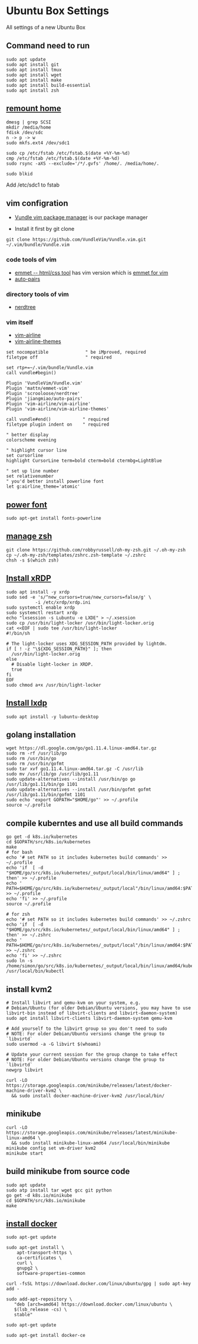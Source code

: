 # Ubuntu Box Settings

All settings of a new Ubuntu Box

## Command need to run

```
sudo apt update
sudo apt install git
sudo apt install tmux
sudo apt install wget
sudo apt install make
sudo apt install build-essential
sudo apt install zsh
```
## [remount home](https://help.ubuntu.com/community/Partitioning/Home/Moving)

```
dmesg | grep SCSI
mkdir /media/home
fdisk /dev/sdc
n -> p -> w
sudo mkfs.ext4 /dev/sdc1

sudo cp /etc/fstab /etc/fstab.$(date +%Y-%m-%d)
cmp /etc/fstab /etc/fstab.$(date +%Y-%m-%d)
sudo rsync -aXS --exclude='/*/.gvfs' /home/. /media/home/.

sudo blkid
```
Add /etc/sdc1 to fstab

## vim configration

- [Vundle vim package manager](https://github.com/VundleVim/Vundle.vim) is our package manager

- Install it first by git clone 
```
git clone https://github.com/VundleVim/Vundle.vim.git ~/.vim/bundle/Vundle.vim
```

### code tools of vim

- [emmet -- html/css tool](https://emmet.io/) has vim version which is [emmet for vim](https://github.com/mattn/emmet-vim)
- [auto-pairs](https://github.com/jiangmiao/auto-pairs)

### directory tools of vim

- [nerdtree](https://github.com/scrooloose/nerdtree)

### vim itself

- [vim-airline](https://github.com/vim-airline/vim-airline)
- [vim-airline-themes](https://github.com/vim-airline/vim-airline-themes)

```
set nocompatible              " be iMproved, required
filetype off                  " required

set rtp+=~/.vim/bundle/Vundle.vim
call vundle#begin()

Plugin 'VundleVim/Vundle.vim'
Plugin 'mattn/emmet-vim'
Plugin 'scrooloose/nerdtree'
Plugin 'jiangmiao/auto-pairs'
Plugin 'vim-airline/vim-airline'
Plugin 'vim-airline/vim-airline-themes'

call vundle#end()            " required
filetype plugin indent on    " required

" better display 
colorscheme evening

" highlight cursor line
set cursorline
highlight CursorLine term=bold cterm=bold ctermbg=LightBlue

" set up line number
set relativenumber
" you'd better install powerline font
let g:airline_theme='atomic'
```

## [power font](https://github.com/powerline/fonts)

```
sudo apt-get install fonts-powerline
```

## [manage zsh](https://github.com/robbyrussell/oh-my-zsh)

```
git clone https://github.com/robbyrussell/oh-my-zsh.git ~/.oh-my-zsh
cp ~/.oh-my-zsh/templates/zshrc.zsh-template ~/.zshrc
chsh -s $(which zsh)
```

## [Install xRDP](https://www.hiroom2.com/2018/05/07/ubuntu-1804-xrdp-lxde-en/)

```
sudo apt install -y xrdp
sudo sed -e 's/^new_cursors=true/new_cursors=false/g' \
           -i /etc/xrdp/xrdp.ini
sudo systemctl enable xrdp
sudo systemctl restart xrdp
echo "lxsession -s Lubuntu -e LXDE" > ~/.xsession
sudo cp /usr/bin/light-locker /usr/bin/light-locker.orig
cat <<EOF | sudo tee /usr/bin/light-locker
#!/bin/sh

# The light-locker uses XDG_SESSION_PATH provided by lightdm.
if [ ! -z "\${XDG_SESSION_PATH}" ]; then
  /usr/bin/light-locker.orig
else
  # Disable light-locker in XRDP.
  true
fi
EOF
sudo chmod a+x /usr/bin/light-locker
```

## [Install lxdp](https://www.hiroom2.com/2018/05/06/ubuntu-1804-lxde-en/)

```
sudo apt install -y lubuntu-desktop
```

## golang installation

```
wget https://dl.google.com/go/go1.11.4.linux-amd64.tar.gz
sudo rm -rf /usr/lib/go
sudo rm /usr/bin/go
sudo rm /usr/bin/gofmt
sudo tar xvf go1.11.4.linux-amd64.tar.gz -C /usr/lib
sudo mv /usr/lib/go /usr/lib/go1.11
sudo update-alternatives --install /usr/bin/go go /usr/lib/go1.11/bin/go 1101
sudo update-alternatives --install /usr/bin/gofmt gofmt /usr/lib/go1.11/bin/gofmt 1101
sudo echo 'export GOPATH="$HOME/go"' >> ~/.profile
source ~/.profile
```
## compile kuberntes and use all build commands

```
go get -d k8s.io/kubernetes
cd $GOPATH/src/k8s.io/kubernetes
make
# for bash
echo '# set PATH so it includes kubernetes build commands' >> ~/.profile
echo 'if  [ -d "$HOME/go/src/k8s.io/kubernetes/_output/local/bin/linux/amd64" ] ; then' >> ~/.profile
echo '    PATH=$HOME/go/src/k8s.io/kubernetes/_output/local"/bin/linux/amd64:$PATH"' >> ~/.profile
echo 'fi' >> ~/.profile
source ~/.profile

# for zsh
echo '# set PATH so it includes kubernetes build commands' >> ~/.zshrc
echo 'if  [ -d "$HOME/go/src/k8s.io/kubernetes/_output/local/bin/linux/amd64" ] ; then' >> ~/.zshrc
echo '    PATH=$HOME/go/src/k8s.io/kubernetes/_output/local"/bin/linux/amd64:$PATH"' >> ~/.zshrc
echo 'fi' >> ~/.zshrc
sudo ln -s /home/simon/go/src/k8s.io/kubernetes/_output/local/bin/linux/amd64/kubectl /usr/local/bin/kubectl
```
## install kvm2

```
# Install libvirt and qemu-kvm on your system, e.g.
# Debian/Ubuntu (for older Debian/Ubuntu versions, you may have to use libvirt-bin instead of libvirt-clients and libvirt-daemon-system)
sudo apt install libvirt-clients libvirt-daemon-system qemu-kvm

# Add yourself to the libvirt group so you don't need to sudo
# NOTE: For older Debian/Ubuntu versions change the group to `libvirtd`
sudo usermod -a -G libvirt $(whoami)

# Update your current session for the group change to take effect
# NOTE: For older Debian/Ubuntu versions change the group to `libvirtd`
newgrp libvirt

curl -LO https://storage.googleapis.com/minikube/releases/latest/docker-machine-driver-kvm2 \
  && sudo install docker-machine-driver-kvm2 /usr/local/bin/
```

## minikube

```
curl -LO https://storage.googleapis.com/minikube/releases/latest/minikube-linux-amd64 \
  && sudo install minikube-linux-amd64 /usr/local/bin/minikube
minikube config set vm-driver kvm2
minikube start
```
## build minikube from source code

```
sudo apt update
sudo atp install tar wget gcc git python
go get -d k8s.io/minikube
cd $GOPATH/src/k8s.io/minikube
make
```

## [install docker](https://docs.docker.com/install/linux/docker-ce/ubuntu/)

```
sudo apt-get update

sudo apt-get install \
    apt-transport-https \
    ca-certificates \
    curl \
    gnupg2 \
    software-properties-common
    
curl -fsSL https://download.docker.com/linux/ubuntu/gpg | sudo apt-key add -

sudo add-apt-repository \
   "deb [arch=amd64] https://download.docker.com/linux/ubuntu \
   $(lsb_release -cs) \
   stable"
   
sudo apt-get update

sudo apt-get install docker-ce
```
